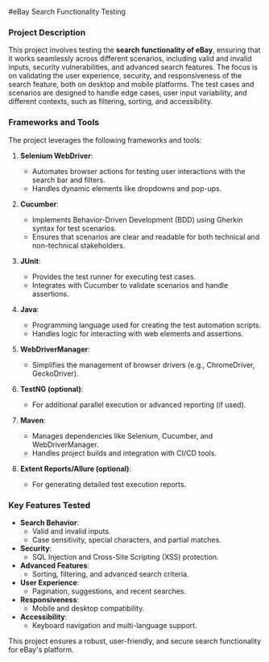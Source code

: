 #eBay Search Functionality Testing 

### **Project Description**
This project involves testing the **search functionality of eBay**, ensuring that it works seamlessly across different scenarios, including valid and invalid inputs, security vulnerabilities, and advanced search features. The focus is on validating the user experience, security, and responsiveness of the search feature, both on desktop and mobile platforms. The test cases and scenarios are designed to handle edge cases, user input variability, and different contexts, such as filtering, sorting, and accessibility.

### **Frameworks and Tools**
The project leverages the following frameworks and tools:

1. **Selenium WebDriver**:
   - Automates browser actions for testing user interactions with the search bar and filters.
   - Handles dynamic elements like dropdowns and pop-ups.

2. **Cucumber**:
   - Implements Behavior-Driven Development (BDD) using Gherkin syntax for test scenarios.
   - Ensures that scenarios are clear and readable for both technical and non-technical stakeholders.

3. **JUnit**:
   - Provides the test runner for executing test cases.
   - Integrates with Cucumber to validate scenarios and handle assertions.

4. **Java**:
   - Programming language used for creating the test automation scripts.
   - Handles logic for interacting with web elements and assertions.

5. **WebDriverManager**:
   - Simplifies the management of browser drivers (e.g., ChromeDriver, GeckoDriver).

6. **TestNG (optional)**:
   - For additional parallel execution or advanced reporting (if used).

7. **Maven**:
   - Manages dependencies like Selenium, Cucumber, and WebDriverManager.
   - Handles project builds and integration with CI/CD tools.

8. **Extent Reports/Allure (optional)**:
   - For generating detailed test execution reports.

### **Key Features Tested**
- **Search Behavior**:
  - Valid and invalid inputs.
  - Case sensitivity, special characters, and partial matches.
- **Security**:
  - SQL Injection and Cross-Site Scripting (XSS) protection.
- **Advanced Features**:
  - Sorting, filtering, and advanced search criteria.
- **User Experience**:
  - Pagination, suggestions, and recent searches.
- **Responsiveness**:
  - Mobile and desktop compatibility.
- **Accessibility**:
  - Keyboard navigation and multi-language support.

This project ensures a robust, user-friendly, and secure search functionality for eBay's platform.
